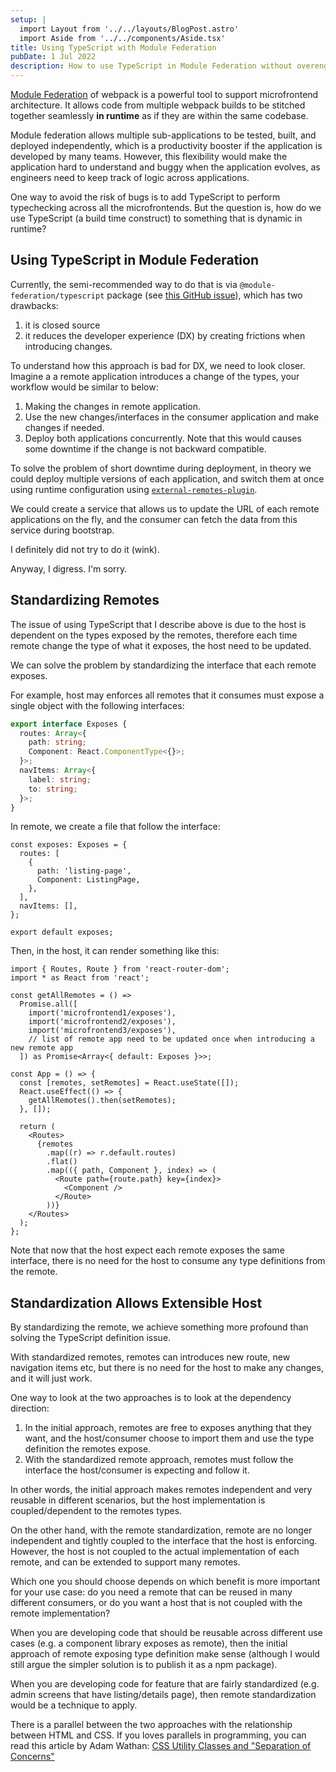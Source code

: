```yaml
---
setup: |
  import Layout from '../../layouts/BlogPost.astro'
  import Aside from '../../components/Aside.tsx'
title: Using TypeScript with Module Federation
pubDate: 1 Jul 2022
description: How to use TypeScript in Module Federation without overengineering
---
```


[Module Federation](https://webpack.js.org/concepts/module-federation/) of webpack is a powerful tool to support microfrontend architecture. It allows code from multiple webpack builds to be stitched together seamlessly **in runtime** as if they are within the same codebase.

Module federation allows multiple sub-applications to be tested, built, and deployed independently, which is a productivity booster if the application is developed by many teams. However, this flexibility would make the application hard to understand and buggy when the application evolves, as engineers need to keep track of logic across applications.

One way to avoid the risk of bugs is to add TypeScript to perform typechecking across all the microfrontends. But the question is, how do we use TypeScript (a build time construct) to something that is dynamic in runtime?

## Using TypeScript in Module Federation

Currently, the semi-recommended way to do that is via `@module-federation/typescript` package (see [this GitHub issue](https://github.com/module-federation/module-federation-examples/issues/20)), which has two drawbacks:

1. it is closed source
2. it reduces the developer experience (DX) by creating frictions when introducing changes.

To understand how this approach is bad for DX, we need to look closer. Imagine a a remote application introduces a change of the types, your workflow would be similar to below:

1. Making the changes in remote application.
2. Use the new changes/interfaces in the consumer application and make changes if needed.
3. Deploy both applications concurrently. Note that this would causes some downtime if the change is not backward compatible.

<Aside heading="Removing downtime entirely">

To solve the problem of short downtime during deployment, in theory we could deploy multiple versions of each application, and switch them at once using runtime configuration using [`external-remotes-plugin`](https://github.com/module-federation/external-remotes-plugin).

We could create a service that allows us to update the URL of each remote applications on the fly, and the consumer can fetch the data from this service during bootstrap.

I definitely did not try to do it (wink).

Anyway, I digress. I'm sorry.

</Aside>

## Standardizing Remotes

The issue of using TypeScript that I describe above is due to the host is dependent on the types exposed by the remotes, therefore each time remote change the type of what it exposes, the host need to be updated.

We can solve the problem by standardizing the interface that each remote exposes.

For example, host may enforces all remotes that it consumes must expose a single object with the following interfaces:

```ts
export interface Exposes {
  routes: Array<{
    path: string;
    Component: React.ComponentType<{}>;
  }>;
  navItems: Array<{
    label: string;
    to: string;
  }>;
}
```

In remote, we create a file that follow the interface:

```tsx
const exposes: Exposes = {
  routes: [
    {
      path: 'listing-page',
      Component: ListingPage,
    },
  ],
  navItems: [],
};

export default exposes;
```

Then, in the host, it can render something like this:

```tsx
import { Routes, Route } from 'react-router-dom';
import * as React from 'react';

const getAllRemotes = () =>
  Promise.all([
    import('microfrontend1/exposes'),
    import('microfrontend2/exposes'),
    import('microfrontend3/exposes'),
    // list of remote app need to be updated once when introducing a new remote app
  ]) as Promise<Array<{ default: Exposes }>>;

const App = () => {
  const [remotes, setRemotes] = React.useState([]);
  React.useEffect(() => {
    getAllRemotes().then(setRemotes);
  }, []);

  return (
    <Routes>
      {remotes
        .map((r) => r.default.routes)
        .flat()
        .map(({ path, Component }, index) => (
          <Route path={route.path} key={index}>
            <Component />
          </Route>
        ))}
    </Routes>
  );
};
```

Note that now that the host expect each remote exposes the same interface, there is no need for the host to consume any type definitions from the remote.

## Standardization Allows Extensible Host

By standardizing the remote, we achieve something more profound than solving the TypeScript definition issue.

With standardized remotes, remotes can introduces new route, new navigation items etc, but there is no need for the host to make any changes, and it will just work.

One way to look at the two approaches is to look at the dependency direction:

1. In the initial approach, remotes are free to exposes anything that they want, and the host/consumer choose to import them and use the type definition the remotes expose.
2. With the standardized remote approach, remotes must follow the interface the host/consumer is expecting and follow it.

In other words, the initial approach makes remotes independent and very reusable in different scenarios, but the host implementation is coupled/dependent to the remotes types.

On the other hand, with the remote standardization, remote are no longer independent and tightly coupled to the interface that the host is enforcing. However, the host is not coupled to the actual implementation of each remote, and can be extended to support many remotes.

Which one you should choose depends on which benefit is more important for your use case: do you need a remote that can be reused in many different consumers, or do you want a host that is not coupled with the remote implementation?

When you are developing code that should be reusable across different use cases (e.g. a component library exposes as remote), then the initial approach of remote exposing type definition make sense (although I would still argue the simpler solution is to publish it as a npm package).

When you are developing code for feature that are fairly standardized (e.g. admin screens that have listing/details page), then remote standardization would be a technique to apply.

<Aside heading="Parallel in HTML/CSS">

There is a parallel between the two approaches with the relationship between HTML and CSS. If you loves parallels in programming, you can read this article by Adam Wathan: [CSS Utility Classes and "Separation of Concerns"](https://adamwathan.me/css-utility-classes-and-separation-of-concerns/)

</Aside>
